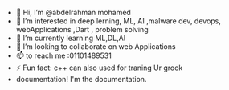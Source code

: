 - 👋 Hi, I’m @abdelrahman mohamed
- 👀 I’m interested in deep lerning, ML, AI ,malware dev, devops, webApplications ,Dart , problem solving 
- 🌱 I’m currently learning ML,DL,AI
- 💞️ I’m looking to collaborate on web Applications 
- 📫  to reach me :01101489531
- ⚡ Fun fact: c++ can also used for traning Ur grook 
-    documentation! I'm the documentation.

